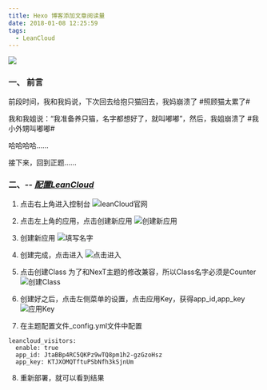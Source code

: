 ```yaml
---
title: Hexo 博客添加文章阅读量
date: 2018-01-08 12:25:59
tags:
  - LeanCloud
---
```


<img src="/assets/postImg/hexoreaddingcountLogo.jpeg" >

### 一、 前言

前段时间，我和我妈说，下次回去给抱只猫回去，我妈崩溃了 #照顾猫太累了#

我和我姐说：“我准备养只猫，名字都想好了，就叫嘟嘟”，然后，我姐崩溃了 #我小外甥叫嘟嘟#

哈哈哈哈......

接下来，回到正题......

<!-- more -->

### 二、*-- [配置LeanCloud](https://leancloud.cn/)*

1. 点击右上角进入控制台
![leanCloud官网](/assets/postImg/leanCloud.jpg)

2. 点击左上角的应用，点击创建新应用
![创建新应用](/assets/postImg/leanController.jpg)

3. 创建新应用
![填写名字](/assets/postImg/AppName.jpg)

4. 创建完成，点击进入
![点击进入](/assets/postImg/createSuc.jpg)

5. 点击创建Class
为了和NexT主题的修改兼容，所以Class名字必须是Counter
![创建Class](/assets/postImg/createClass.jpg)

6. 创建好之后，点击左侧菜单的设置，点击应用Key，获得app_id,app_key
![应用Key](/assets/postImg/settingLean.jpg)

7. 在主题配置文件_config.yml文件中配置

```
leancloud_visitors:
  enable: true
  app_id: JtaBBp4RC5QKPz9wTQ8pm1h2-gzGzoHsz
  app_key: KTJXOMQTftuPSbNfh3kSjnUm
```

8. 重新部署，就可以看到结果
